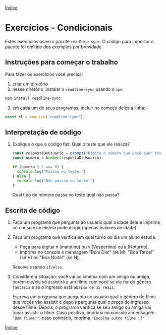 [Índice](README.md)

# Exercícios - Condicionais

Estes exercícios usam o pacote `readline-sync`. O código para importar o pacote foi omitido dos exemplos por brevidade.

## Instruções para começar o trabalho
Para fazer os exercícios você precisa:

1. criar um diretório
2. nesse diretório, instalar o `readline-sync` usando o `npm`

  ```sh
  npm install readline-sync

  ```

3. em cada um de seus programas, incluir no começo deles a linha:

  ```js
  const rl = require('readline-sync');
  ```

## Interpretação de código


1. Explique o que o código faz. Qual o teste que ele realiza? 

    ```js
    const respostaDoUsuario = prompt("Digite o número que você quer testar")
    const numero = Number(respostaDoUsuario)

    if (numero % 2 === 0) {
      console.log("Passou no teste.")
    } else {
      console.log("Não passou no teste.")
    }
    ```
    Qual tipo de número passa no teste qual não passa?

## Escrita de código

1. Faça um programa que pergunta ao usuário qual a idade dele e imprima no console se ele/ela pode dirigir (apenas maiores de idade).

1. Faça um programa que verifica em qual turno do dia um aluno estuda.
    - Peça para digitar `M` (matutino) ou `V` (Vespertino) ou `N` (Noturno).
    - Imprima no console a mensagem "Bom Dia!" (se M), "Boa Tarde!" (se V) ou "Boa Noite!" (se N).
    
    Resolva usando `if/else`.

1. Considere a situação: você vai ao cinema com um amigo ou amiga, porém ele/ela só assistirá a um filme com você se ele for do gênero `fantasia` e se o ingresso está `abaixo de 15 reais`.

    Escreva um programa que pergunta ao usuário qual o gênero de filme que vocês vão assistir e depois pergunta qual o preço do ingresso desse filme. Depois, o programa verifica se seu amigo ou amiga vai topar assistir o filme. Caso positivo, imprima no console a mensagem: `"Bom filme!"`; caso contrário, imprima `"Escolha outro filme :("`

[Índice](README.md)
